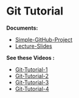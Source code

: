 # Git Tutorial

**Documents:**

* [Simple-GitHub-Project](https://github.com/MMovasaghi/github.learn)
* [Lecture-Slides](https://github.com/MMovasaghi/github.learn/blob/master/Get%20Started%20with%20Git.pptx)

**See these Videos :**

* [Git-Tutorial-1](https://www.aparat.com/v/gE027)
* [Git-Tutorial-2](https://www.aparat.com/v/yNh5p)
* [Git-Tutorial-3](https://www.aparat.com/v/IpTvn)
* [Git-Tutorial-4](https://www.aparat.com/v/ObzKR)
